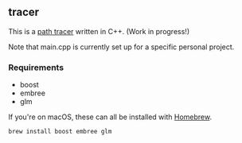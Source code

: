 ## tracer

This is a [path tracer](https://en.wikipedia.org/wiki/Path_tracing) written in C++. (Work in progress!)

Note that main.cpp is currently set up for a specific personal project.

### Requirements

- boost
- embree
- glm

If you're on macOS, these can all be installed with [Homebrew](https://brew.sh/).

    brew install boost embree glm
